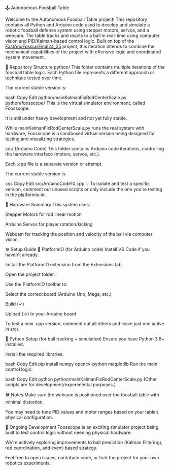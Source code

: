 🕹️ Autonomous Foosball Table


Welcome to the Autonomous Foosball Table project! This repository contains all Python and Arduino code used to develop and simulate a robotic foosball defense system using stepper motors, servos, and a webcam. The table tracks and reacts to a ball in real-time using computer vision and PID/Kalman-based control logic. Built on top of the [FastAndFossiusFinal24_25](https://github.com/MayaGharat/Fast-Foosius24_25)
project, this iteration intends to combine the mechanical capabilities of the project with offensive logic and coordinated system movement.

📁 Repository Structure
python/
This folder contains multiple iterations of the foosball table logic. Each Python file represents a different approach or technique tested over time.

The current stable version is:

bash
Copy
Edit
python/mainKalmanFixRodCenterScale.py
python/foosscope/
This is the virtual simulator environment, called Foosscope.

It is still under heavy development and not yet fully stable.

While mainKalmanFixRodCenterScale.py runs the real system with hardware, Foosscope is a sandboxed virtual version being designed for testing and visualizing strategies.

src/ (Arduino Code)
This folder contains Arduino code iterations, controlling the hardware interface (motors, servos, etc.).

Each .cpp file is a separate version or attempt.

The current stable version is:

css
Copy
Edit
src/ArduinoCode10.cpp
💡 To isolate and test a specific version, comment out unused scripts or only include the one you're testing in the platformio.ini.

🔧 Hardware Summary
This system uses:

Stepper Motors for rod linear motion

Arduino Servos for player rotation/kicking

Webcam for tracking the position and velocity of the ball via computer vision

⚙️ Setup Guide
📍 PlatformIO (for Arduino code)
Install VS Code if you haven't already.

Install the PlatformIO extension from the Extensions tab.

Open the project folder.

Use the PlatformIO toolbar to:

Select the correct board (Arduino Uno, Mega, etc.)

Build (✓)

Upload (→) to your Arduino board

To test a new .cpp version, comment out all others and leave just one active in src/.

🐍 Python Setup (for ball tracking + simulation)
Ensure you have Python 3.8+ installed.

Install the required libraries:

bash
Copy
Edit
pip install numpy opencv-python matplotlib
Run the main control logic:

bash
Copy
Edit
python python/mainKalmanFixRodCenterScale.py
(Other scripts are for development/experimental purposes.)

🛠️ Notes
Make sure the webcam is positioned over the foosball table with minimal distortion.

You may need to tune PID values and motor ranges based on your table’s physical configuration.

🚧 Ongoing Development
Foosscope is an exciting simulator project being built to test control logic without needing physical hardware.

We're actively exploring improvements to ball prediction (Kalman Filtering), rod coordination, and event-based strategy.

Feel free to open issues, contribute code, or fork the project for your own robotics experiments.
